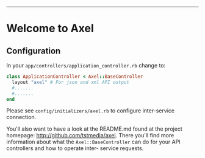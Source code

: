 --------------------------------------

# Welcome to Axel

## Configuration

In your `app/controllers/application_controller.rb` change to:

```ruby
class ApplicationController < Axel::BaseController
  layout "axel" # For json and xml API output
  #.......
  #.......
end
```

Please see `config/initializers/axel.rb` to configure inter-service connection.

You'll also want to have a look at the README.md found at the project homepage:
http://github.com/tstmedia/axel.  There you'll find more information about what the
`Axel::BaseController` can do for your API controllers and how to operate inter-
service requests.
